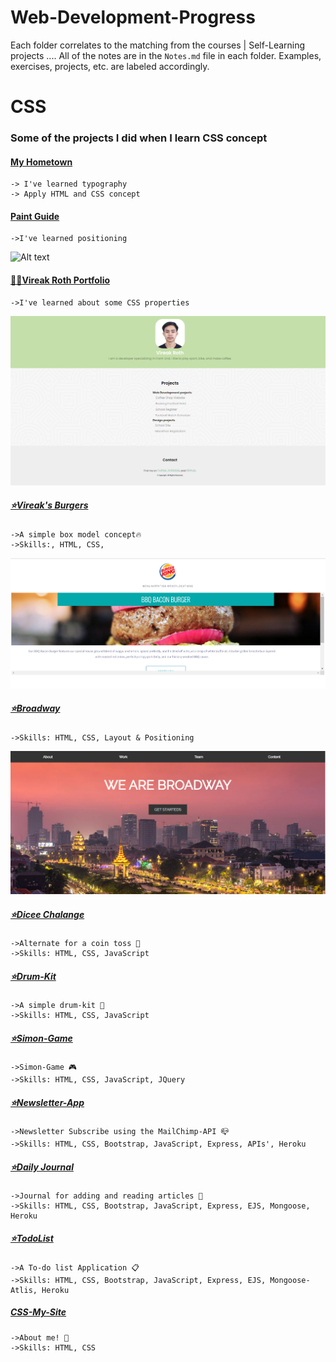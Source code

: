 # Web-Development-Progress

Each folder correlates to the matching from the courses | Self-Learning projects ....
All of the notes are in the `Notes.md` file in each folder. Examples, exercises, projects, etc. are labeled accordingly.

# CSS

### Some of the projects I did when I learn CSS concept

#### [My Hometown](https://punvireakroth.github.io/My-Hometown/)

    -> I've learned typography
    -> Apply HTML and CSS concept

#### [Paint Guide](<https://github.com/Punvireakroth/Web-Development-Progress/tree/main/More_CSS/Paint_store(Project)>)

    ->I've learned positioning

![Alt text](https://github.com/Punvireakroth/Web-Development-Progress/blob/main/More_CSS/Media/more_css.gif "Paint Suggestion")

#### [👨‍💻Vireak Roth Portfolio](https://github.com/Punvireakroth/Web-Development-Progress/tree/main/CSS/Vireak_Roth_Portfolio)

    ->I've learned about some CSS properties

![Alt text](https://raw.githubusercontent.com/Punvireakroth/Web-Development-Progress/main/CSS/Vireak_Roth_Portfolio/images/vireakroth_site.png "Optional title")

##### [⭐️Vireak's Burgers](https://github.com/Punvireakroth/Web-Development-Progress/tree/main/CSS/the_box_model/VireakRoth's%20Burgers)

    ->A simple box model concept🔥
    ->Skills:, HTML, CSS,

![Alt text](https://raw.githubusercontent.com/Punvireakroth/Web-Development-Progress/main/CSS/the_box_model/VireakRoth's%20Burgers/images/burgers.png "Optional title")

##### [⭐️Broadway](https://github.com/Punvireakroth/Web-Development-Progress/tree/main/CSS/display_and_positioning/broadway)

    ->Skills: HTML, CSS, Layout & Positioning

![Alt text](https://github.com/Punvireakroth/Web-Development-Progress/blob/main/CSS/display_and_positioning/broadway/images/broadway.png "broadway")

##### [⭐️Dicee Chalange](https://parv3213.github.io/Web-development/Dicee-Challenge/dicee.html)

    ->Alternate for a coin toss 🎲
    ->Skills: HTML, CSS, JavaScript

##### [⭐️Drum-Kit](https://parv3213.github.io/Web-development/Drum-Kit/index.html)

    ->A simple drum-kit 🥁
    ->Skills: HTML, CSS, JavaScript

##### [⭐️Simon-Game](https://parv3213.github.io/Web-development/Simon-Game/Simon-Game.html)

    ->Simon-Game 🎮
    ->Skills: HTML, CSS, JavaScript, JQuery

##### [⭐️Newsletter-App](https://newsletter-app-parv.herokuapp.com/)

    ->Newsletter Subscribe using the MailChimp-API 📪
    ->Skills: HTML, CSS, Bootstrap, JavaScript, Express, APIs', Heroku

##### [⭐️Daily Journal](https://daily-journal-parv.herokuapp.com/)

    ->Journal for adding and reading articles 📒
    ->Skills: HTML, CSS, Bootstrap, JavaScript, Express, EJS, Mongoose, Heroku

##### [⭐️TodoList](https://todolist-parv.herokuapp.com/)

    ->A To-do list Application 📋
    ->Skills: HTML, CSS, Bootstrap, JavaScript, Express, EJS, Mongoose-Atlis, Heroku

##### [CSS-My-Site](https://punvireakroth.github.io/Personal-site/)

    ->About me! 👤
    ->Skills: HTML, CSS
